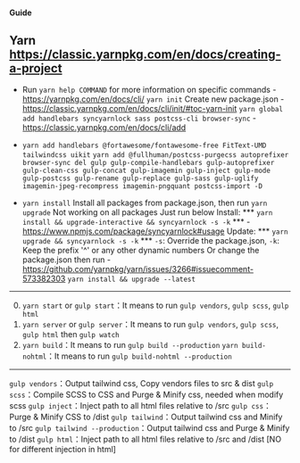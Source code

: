 #### Guide ####
## Yarn https://classic.yarnpkg.com/en/docs/creating-a-project
* Run `yarn help COMMAND` for more information on specific commands - https://yarnpkg.com/en/docs/cli/
``yarn init`` Create new package.json - https://classic.yarnpkg.com/en/docs/cli/init/#toc-yarn-init
``yarn global add handlebars syncyarnlock sass postcss-cli browser-sync`` - https://classic.yarnpkg.com/en/docs/cli/add

* `yarn add handlebars @fortawesome/fontawesome-free FitText-UMD tailwindcss uikit`
	`yarn add @fullhuman/postcss-purgecss autoprefixer browser-sync del gulp gulp-compile-handlebars gulp-autoprefixer gulp-clean-css gulp-concat gulp-imagemin gulp-inject gulp-mode gulp-postcss gulp-rename gulp-replace gulp-sass gulp-uglify imagemin-jpeg-recompress imagemin-pngquant postcss-import -D`

* `yarn install` Install all packages from package.json, then run ``yarn upgrade`` Not working on all packages
	Just run below
	Install: ***	`yarn install && upgrade-interactive && syncyarnlock -s -k` *** - https://www.npmjs.com/package/syncyarnlock#usage
	Update: ***	`yarn upgrade && syncyarnlock -s -k` ***
	`-s`: Override the package.json, `-k`: Keep the prefix '^' or any other dynamic numbers
	Or change the package.json then run  - https://github.com/yarnpkg/yarn/issues/3266#issuecomment-573382303
	`yarn install && upgrade --latest`
---------------------------
0. `yarn start` or `gulp start`：It means to run `gulp vendors`, `gulp scss`, `gulp html`
1. `yarn server` or `gulp server`：It means to run  `gulp vendors`, `gulp scss`, `gulp html` then `gulp watch`
2. `yarn build`：It means to run `gulp build --production`
	 `yarn build-nohtml`：It means to run `gulp build-nohtml --production`
---------------------------
`gulp vendors`：Output tailwind css, Copy vendors files to src & dist
`gulp scss`：Compile SCSS to CSS and Purge & Minify css, needed when modify scss
`gulp inject`：Inject path to all html files relative to /src
`gulp css`：Purge & Minify CSS to /dist
`gulp tailwind`：Output tailwind css and Minify to /src
`gulp tailwind --production`：Output tailwind css and Purge & Minify to /dist
`gulp html`：Inject path to all html files relative to /src and /dist [NO for different injection in html]